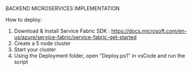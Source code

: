 BACKEND MICROSERVICES IMPLEMENTATION

How to deploy:

1. Download & Install Service Fabric SDK : https://docs.microsoft.com/en-us/azure/service-fabric/service-fabric-get-started
2. Create a 5 node cluster
3. Start your cluster
4. Using the Deployment folder, open "Deploy.ps1" in vsCode and run the script
